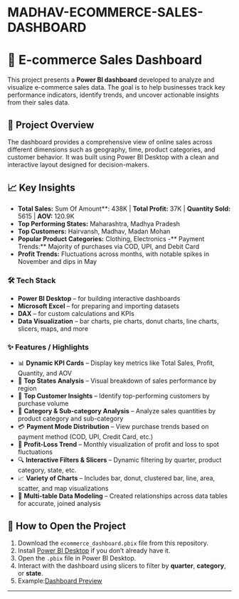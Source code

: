# MADHAV-ECOMMERCE-SALES-DASHBOARD
# 🛒 E-commerce Sales Dashboard

This project presents a **Power BI dashboard** developed to analyze and visualize e-commerce sales data. The goal is to help businesses track key performance indicators, identify trends, and uncover actionable insights from their sales data.

## 📌 Project Overview

The dashboard provides a comprehensive view of online sales across different dimensions such as geography, time, product categories, and customer behavior. It was built using Power BI Desktop with a clean and interactive layout designed for decision-makers.

## 📈 Key Insights

- **Total Sales:** Sum Of Amount**: 438K | **Total Profit:** 37K | **Quantity Sold:** 5615 | **AOV:** 120.9K
- **Top Performing States:** Maharashtra, Madhya Pradesh
- **Top Customers:** Hairvansh, Madhav, Madan Mohan
- **Popular Product Categories:** Clothing, Electronics
-** Payment Trends:** Majority of purchases via COD, UPI, and Debit Card
- **Profit Trends:** Fluctuations across months, with notable spikes in November and dips in May

### 🛠 Tech Stack
- **Power BI Desktop** – for building interactive dashboards  
- **Microsoft Excel** – for preparing and importing datasets  
- **DAX** – for custom calculations and KPIs  
- **Data Visualization** – bar charts, pie charts, donut charts, line charts, slicers, maps, and more

### ✨ Features / Highlights
- 📊 **Dynamic KPI Cards** – Display key metrics like Total Sales, Profit, Quantity, and AOV  
- 📍 **Top States Analysis** – Visual breakdown of sales performance by region  
- 👥 **Top Customer Insights** – Identify top-performing customers by purchase volume  
- 🛒 **Category & Sub-category Analysis** – Analyze sales quantities by product category and sub-category  
- 💳 **Payment Mode Distribution** – View purchase trends based on payment method (COD, UPI, Credit Card, etc.)  
- 📆 **Profit-Loss Trend** – Monthly visualization of profit and loss to spot fluctuations  
- 🔍 **Interactive Filters & Slicers** – Dynamic filtering by quarter, product category, state, etc.  
- 📈 **Variety of Charts** – Includes bar, donut, clustered bar, line, area, scatter, and map visualizations  
- 🔗 **Multi-table Data Modeling** – Created relationships across data tables for accurate, joined analysis


## 🚀 How to Open the Project

1. Download the `ecommerce_dashboard.pbix` file from this repository.
2. Install [Power BI Desktop](https://powerbi.microsoft.com/en-us/desktop/) if you don’t already have it.
3. Open the `.pbix` file in Power BI Desktop.
4. Interact with the dashboard using slicers to filter by **quarter**, **category**, or **state**.
5. Example:[Dashboard Preview](https://github.com/SakshiGhate/MADHAV-ECOMMERCE-SALES-DASHBOARD/blob/main/MADHAV%20ECOMMERCE%20SALES%20DASHBOARD.png)
---
